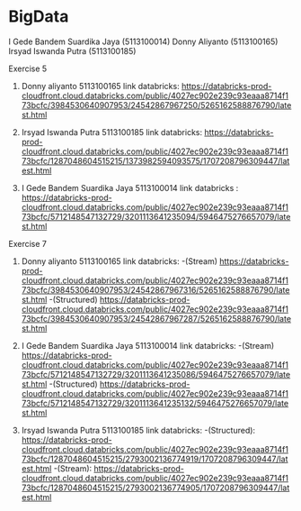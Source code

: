 # BigData
I Gede Bandem Suardika Jaya (5113100014)
Donny Aliyanto              (5113100165)
Irsyad Iswanda Putra        (5113100185)

Exercise 5
1. Donny aliyanto
   5113100165
   link databricks:
   https://databricks-prod-cloudfront.cloud.databricks.com/public/4027ec902e239c93eaaa8714f173bcfc/3984530640907953/24542867967250/5265162588876790/latest.html

2. Irsyad Iswanda Putra 
   5113100185
   link databricks:
https://databricks-prod-cloudfront.cloud.databricks.com/public/4027ec902e239c93eaaa8714f173bcfc/1287048604515215/1373982594093575/1707208796309447/latest.html

3. I Gede Bandem Suardika Jaya
   5113100014
   link databricks : 
   https://databricks-prod-cloudfront.cloud.databricks.com/public/4027ec902e239c93eaaa8714f173bcfc/5712148547132729/3201113641235094/5946475276657079/latest.html

Exercise 7
1.  Donny aliyanto
    5113100165
    link databricks:
    -(Stream)
    https://databricks-prod-cloudfront.cloud.databricks.com/public/4027ec902e239c93eaaa8714f173bcfc/3984530640907953/24542867967316/5265162588876790/latest.html
    -(Structured)
    https://databricks-prod-cloudfront.cloud.databricks.com/public/4027ec902e239c93eaaa8714f173bcfc/3984530640907953/24542867967287/5265162588876790/latest.html
2. I Gede Bandem Suardika Jaya
   5113100014
   link databricks:
   -(Stream)
   https://databricks-prod-cloudfront.cloud.databricks.com/public/4027ec902e239c93eaaa8714f173bcfc/5712148547132729/3201113641235086/5946475276657079/latest.html
   -(Structured)
   https://databricks-prod-cloudfront.cloud.databricks.com/public/4027ec902e239c93eaaa8714f173bcfc/5712148547132729/3201113641235132/5946475276657079/latest.html
   
3. Irsyad Iswanda Putra
   5113100185
   link databricks:
   -(Structured): https://databricks-prod-cloudfront.cloud.databricks.com/public/4027ec902e239c93eaaa8714f173bcfc/1287048604515215/2793002136774919/1707208796309447/latest.html
   -(Stream): https://databricks-prod-cloudfront.cloud.databricks.com/public/4027ec902e239c93eaaa8714f173bcfc/1287048604515215/2793002136774905/1707208796309447/latest.html
